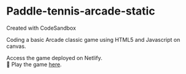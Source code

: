 # Paddle-tennis-arcade-static
Created with CodeSandbox


Coding a basic Arcade classic game using HTML5 and Javascript on canvas.

Access the game deployed on Netlify. 
<br>
:round_pushpin: Play the game [here](https://1qq4u.csb.app/).

